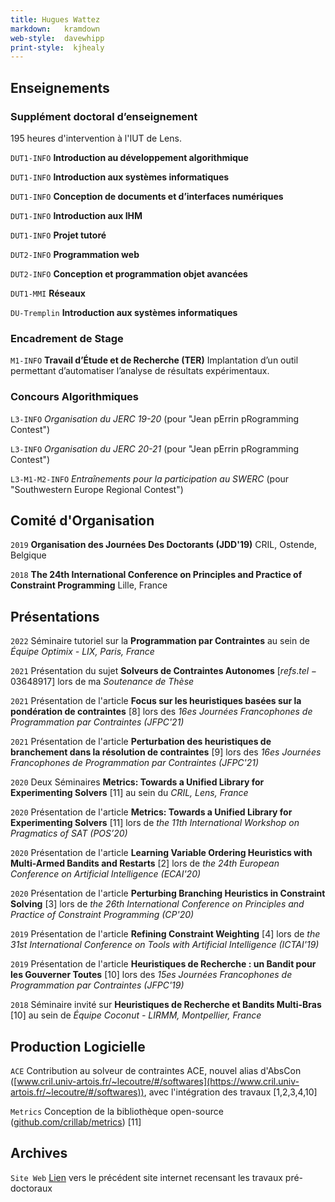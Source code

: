 ```yaml
---
title: Hugues Wattez
markdown:   kramdown
web-style:  davewhipp
print-style:  kjhealy
---
```


## Enseignements

### Supplément doctoral d’enseignement

195 heures d'intervention à l'IUT de Lens.

`DUT1-INFO`
__Introduction au développement algorithmique__

`DUT1-INFO`
__Introduction aux systèmes informatiques__

`DUT1-INFO`
__Conception de documents et d’interfaces numériques__

`DUT1-INFO`
__Introduction aux IHM__

`DUT1-INFO`
__Projet tutoré__

`DUT2-INFO`
__Programmation web__

`DUT2-INFO`
__Conception et programmation objet avancées__

`DUT1-MMI`
__Réseaux__

`DU-Tremplin`
__Introduction aux systèmes informatiques__

### Encadrement de Stage

`M1-INFO`
__Travail d’Étude et de Recherche (TER)__
Implantation d’un outil permettant d’automatiser l’analyse de résultats expérimentaux.

### Concours Algorithmiques

`L3-INFO`
_Organisation du JERC 19-20_ (pour "Jean pErrin pRogramming Contest")

`L3-INFO`
_Organisation du JERC 20-21_ (pour "Jean pErrin pRogramming Contest")

`L3-M1-M2-INFO`
_Entraînements pour la participation au SWERC_ (pour "Southwestern Europe Regional Contest")

## Comité d'Organisation

`2019`
__Organisation des Journées Des Doctorants (JDD'19)__ CRIL, Ostende, Belgique

`2018`
__The 24th International Conference on Principles and Practice of Constraint Programming__ Lille, France

## Présentations

`2022` Séminaire tutoriel sur la __Programmation par Contraintes__ au sein de *Équipe Optimix - LIX, Paris, France*

`2021` Présentation du sujet __Solveurs de Contraintes Autonomes__ [$refs.tel-03648917$] lors de ma *Soutenance de Thèse*

`2021` Présentation de l'article __Focus sur les heuristiques basées sur la pondération de contraintes__ [8] lors des *16es Journées Francophones de Programmation par Contraintes (JFPC'21)*

`2021` Présentation de l'article __Perturbation des heuristiques de branchement dans la résolution de contraintes__ [9] lors des *16es Journées Francophones de Programmation par Contraintes (JFPC'21)*

`2020` Deux Séminaires __Metrics: Towards a Unified Library for Experimenting Solvers__ [11] au sein du *CRIL, Lens, France*

`2020` Présentation de l'article __Metrics: Towards a Unified Library for Experimenting Solvers__ [11] lors de *the 11th International Workshop on Pragmatics of SAT (POS’20)*

`2020` Présentation de l'article __Learning Variable Ordering Heuristics with Multi-Armed Bandits and Restarts__ [2] lors de *the 24th European Conference on Artificial Intelligence (ECAI'20)*

`2020` Présentation de l'article __Perturbing Branching Heuristics in Constraint Solving__ [3] lors de *the 26th International Conference on Principles and Practice of Constraint Programming (CP'20)*

`2019` Présentation de l'article __Refining Constraint Weighting__ [4] lors de *the 31st International Conference on Tools with Artificial Intelligence (ICTAI'19)*

`2019` Présentation de l'article __Heuristiques de Recherche : un Bandit pour les Gouverner Toutes__ [10] lors des *15es Journées Francophones de Programmation par Contraintes (JFPC'19)*

`2018` Séminaire invité sur __Heuristiques de Recherche et Bandits Multi-Bras__ [10] au sein de *Équipe Coconut - LIRMM, Montpellier, France*

## Production Logicielle

`ACE` Contribution au solveur de contraintes ACE, nouvel alias d'AbsCon ([www.cril.univ-artois.fr/~lecoutre/#/softwares](https://www.cril.univ-artois.fr/~lecoutre/#/softwares)), avec l'intégration des travaux [1,2,3,4,10]

`Metrics` Conception de la bibliothèque open-source ([github.com/crillab/metrics](https://github.com/crillab/metrics)) [11]

## Archives

`Site Web` [Lien](old/home/) vers le précédent site internet recensant les travaux pré-doctoraux

<!-- Last updated: June 2021 -->



